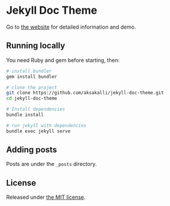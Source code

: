 # Jekyll Doc Theme

Go to [the website](https://aksakalli.github.io/jekyll-doc-theme/) for detailed information and demo.

## Running locally

You need Ruby and gem before starting, then:

```bash
# install bundler
gem install bundler

# clone the project
git clone https://github.com/aksakalli/jekyll-doc-theme.git
cd jekyll-doc-theme

# Install dependencies
bundle install

# run jekyll with dependencies
bundle exec jekyll serve
```

## Adding posts

Posts are under the `_posts` directory.

## License

Released under [the MIT license](LICENSE).
